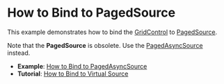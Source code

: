 # How to Bind to PagedSource

This example demonstrates how to bind the <a href="https://documentation.devexpress.com/WPF/DevExpress.Xpf.Grid.GridControl.class">GridControl</a> to <a href="https://documentation.devexpress.com/WPF/DevExpress.Xpf.Data.PagedSource.class">PagedSource</a>.

Note that the **PagedSource** is obsolete. Use the <a href="http://docs.devexpress.devx/WPF/DevExpress.Xpf.Data.PagedAsyncSource">PagedAsyncSource</a> instead. 

* **Example**: <a href="https://github.com/DevExpress-Examples/how-to-bind-to-pagedasyncsource">How to Bind to PagedAsyncSource</a>
* **Tutorial**: <a href="https://documentation.devexpress.com/WPF/120194/Controls-and-Libraries/Data-Grid/Binding-to-Data/Binding-to-any-Data-Source-with-Virtual-Sources/How-to-Bind-to-Virtual-Source">How to Bind to Virtual Source</a>
